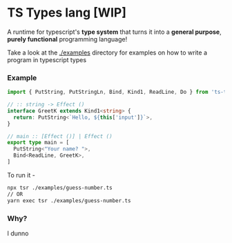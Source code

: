 # TS Types lang [WIP]
A runtime for typescript's **type system** that turns it into a **general purpose**, **purely functional** programming language!

Take a look at the [./examples](./examples) directory for examples on how to write a program in typescript types


### Example

```typescript
import { PutString, PutStringLn, Bind, Kind1, ReadLine, Do } from 'ts-types-lang/stdlib'

// :: string -> Effect ()
interface GreetK extends Kind1<string> {
  return: PutString<`Hello, ${this['input']}`>,
}

// main :: [Effect ()] | Effect ()
export type main = [
  PutString<"Your name? ">,
  Bind<ReadLine, GreetK>,
]
```

To run it -
```bash
npx tsr ./examples/guess-number.ts
// OR
yarn exec tsr ./examples/guess-number.ts
```


### Why?

I dunno


